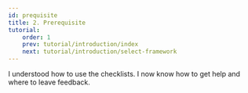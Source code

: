 ```yaml
---
id: prequisite
title: 2. Prerequisite
tutorial:
    order: 1
    prev: tutorial/introduction/index
    next: tutorial/introduction/select-framework
---
```


<Checklist>

<ChecklistItem id="prequisite-looks-great">
I understood how to use the checklists.
</ChecklistItem>
<ChecklistItem id="prequisite-looks-great-2">
I now know how to get help and where to leave feedback.
</ChecklistItem>

</Checklist>
